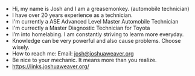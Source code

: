- Hi, my name is Josh and I am a greasemonkey. (automobile technician)
- I have over 20 years experience as a technician.
- I'm currently a ASE Advanced Level Master Automobile Technician
- I'm currectly a Master Diagnostic Technician for Toyota
- I’m into homelabing. I am constantly striving to learm more everyday.
- Knowledge can be very powerful and also cause problems. Choose wisely.
- How to reach me: Email: josh@joshuaweaver.org
- Be nice to your mechanic. It means more than you realize.
- https://links.joshuaweaver.org/
